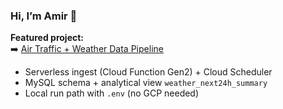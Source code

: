 ### Hi, I’m Amir 👋

**Featured project:**  
➡️ [Air Traffic + Weather Data Pipeline](https://github.com/amirtalebi58/gans-air-traffic-weather-pipeline)

- Serverless ingest (Cloud Function Gen2) + Cloud Scheduler  
- MySQL schema + analytical view `weather_next24h_summary`  
- Local run path with `.env` (no GCP needed)

